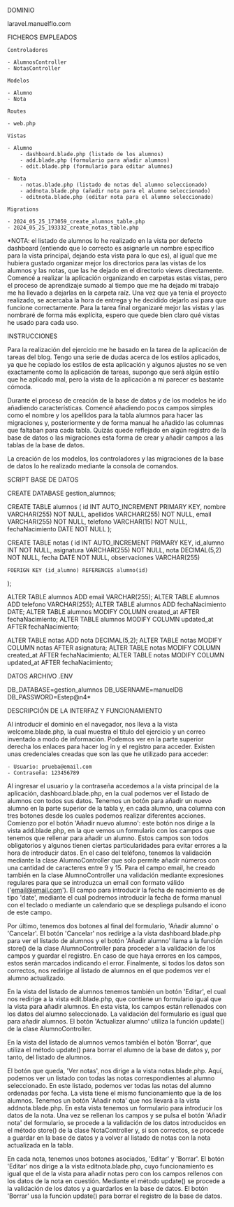 DOMINIO

laravel.manuelflo.com


FICHEROS EMPLEADOS

    Controladores

    - AlumnosController
    - NotasController

    Modelos

    - Alumno
    - Nota

    Routes

    - web.php

    Vistas

    - Alumno
        - dashboard.blade.php (listado de los alumnos)
        - add.blade.php (formulario para añadir alumnos)
        - edit.blade.php (formulario para editar alumnos)

    - Nota
        - notas.blade.php (listado de notas del alumno seleccionado)
        - addnota.blade.php (añadir nota para el alumno seleccionado)
        - editnota.blade.php (editar nota para el alumno seleccionado)
    
    Migrations

    - 2024_05_25_173059_create_alumnos_table.php
    - 2024_05_25_193332_create_notas_table.php

*NOTA: el listado de alumnos lo he realizado en la vista por defecto dashboard (entiendo que lo correcto es asignarle un nombre específico para la vista principal, dejando esta vista para lo que es), al igual que me hubiera gustado organizar mejor los directorios para las vistas de los alumnos y las notas, que las he dejado en el directorio views directamente. Comencé a realizar la aplicación organizando en carpetas estas vistas, pero el proceso de aprendizaje sumado al tiempo que me ha dejado mi trabajo me ha llevado a dejarlas en la carpeta raíz. Una vez que ya tenía el proyecto realizado, se acercaba la hora de entrega y he decidido dejarlo así para que funcione correctamente. Para la tarea final organizaré mejor las vistas y las nombraré de forma más explícita, espero que quede bien claro qué vistas he usado para cada uso.


INSTRUCCIONES

Para la realización del ejercicio me he basado en la tarea de la aplicación de tareas del blog. Tengo una serie de dudas acerca de los estilos aplicados, ya que he copiado los estilos de esta aplicación y algunos ajustes no se ven exactamente como la aplicación de tareas, supongo que será algún estilo que he aplicado mal, pero la vista de la aplicación a mi parecer es bastante cómoda.

Durante el proceso de creación de la base de datos y de los modelos he ido añadiendo características. Comencé añadiendo pocos campos simples como el nombre y los apellidos para la tabla alumnos para hacer las migraciones y, posteriormente y de forma manual he añadido las columnas que faltaban para cada tabla. Quizás quede reflejado en algún registro de la base de datos o las migraciones esta forma de crear y añadir campos a las tablas de la base de datos.

La creación de los modelos, los controladores y las migraciones de la base de datos lo he realizado mediante la consola de comandos.


SCRIPT BASE DE DATOS

CREATE DATABASE gestion_alumnos;

CREATE TABLE alumnos (
    id INT AUTO_INCREMENT PRIMARY KEY,
    nombre VARCHAR(255) NOT NULL,
    apellidos VARCHAR(255) NOT NULL,
    email VARCHAR(255) NOT NULL,
    telefono VARCHAR(15) NOT NULL,
    fechaNacimiento DATE NOT NULL
);

CREATE TABLE notas (
    id INT AUTO_INCREMENT PRIMARY KEY,
    id_alumno INT NOT NULL,
    asignatura VARCHAR(255) NOT NULL,
    nota DECIMAL(5,2) NOT NULL,
    fecha DATE NOT NULL,
    observaciones VARCHAR(255)

    FOERIGN KEY (id_alumno) REFERENCES alumno(id)
);


ALTER TABLE alumnos ADD email VARCHAR(255);
ALTER TABLE alumnos ADD telefono VARCHAR(255);
ALTER TABLE alumnos ADD fechaNacimiento DATE;
ALTER TABLE alumnos MODIFY COLUMN created_at AFTER fechaNacimiento;
ALTER TABLE alumnos MODIFY COLUMN updated_at AFTER fechaNacimiento;

ALTER TABLE notas ADD nota DECIMAL(5,2);
ALTER TABLE notas MODIFY COLUMN notas AFTER asignatura;
ALTER TABLE notas MODIFY COLUMN created_at AFTER fechaNacimiento;
ALTER TABLE notas MODIFY COLUMN updated_at AFTER fechaNacimiento;


DATOS ARCHIVO .ENV

DB_DATABASE=gestion_alumnos
DB_USERNAME=manuelDB
DB_PASSWORD=Estep@n4*


DESCRIPCIÓN DE LA INTERFAZ Y FUNCIONAMIENTO

Al introducir el dominio en el navegador, nos lleva a la vista welcome.blade.php, la cual muestra el título del ejercicio y un correo inventado a modo de información. Podemos ver en la parte superior derecha los enlaces para hacer log in y el registro para acceder. Existen unas credenciales creadas que son las que he utilizado para acceder:

    - Usuario: prueba@email.com
    - Contraseña: 123456789

Al ingresar el usuario y la contraseña accedemos a la vista principal de la aplicación, dashboard.blade.php, en la cual podemos ver el listado de alumnos con todos sus datos. Tenemos un botón para añadir un nuevo alumno en la parte superior de la tabla y, en cada alumno, una columna con tres botones desde los cuales podemos realizar diferentes acciones. Comienzo por el botón 'Añadir nuevo alumno': este botón nos dirige a la vista add.blade.php, en la que vemos un formulario con los campos que tenemos que rellenar para añadir un alumno. Estos campos son todos obligatorios y algunos tienen ciertas particularidades para evitar errores a la hora de introducir datos. En el caso del teléfono, tenemos la validación mediante la clase AlumnoController que solo permite añadir números con una cantidad de caracteres entre 9 y 15. Para el campo email, he creado también en la clase AlumnoController una validación mediante expresiones regulares para que se introduzca un email con formato válido ('email@email.com'). El campo para introducir la fecha de nacimiento es de tipo 'date', mediante el cual podremos introducir la fecha de forma manual con el teclado o mediante un calendario que se despliega pulsando el icono de este campo.

Por último, tenemos dos botones al final del formulario, 'Añadir alumno' o 'Cancelar'. El botón 'Cancelar' nos redirige a la vista dashboard.blade.php para ver el listado de alumnos y el botón 'Añadir alumno' llama a la función store() de la clase AlumnoController para proceder a la validación de los campos y guardar el registro. En caso de que haya errores en los campos, estos serán marcados indicando el error. Finalmente, si todos los datos son correctos, nos redirige al listado de alumnos en el que podemos ver el alumno actualizado.

En la vista del listado de alumnos tenemos también un botón 'Editar', el cual nos redirige a la vista edit.blade.php, que contiene un formulario igual que la vista para añadir alumnos. En esta vista, los campos están rellenados con los datos del alumno seleccionado. La validación del formulario es igual que para añadir alumnos. El botón 'Actualizar alumno' utiliza la función update() de la clase AlumnoController.

En la vista del listado de alumnos vemos también el botón 'Borrar', que utiliza el método update() para borrar el alumno de la base de datos y, por tanto, del listado de alumnos.

El botón que queda, 'Ver notas', nos dirige a la vista notas.blade.php. Aquí, podemos ver un listado con todas las notas correspondientes al alumno seleccionado. En este listado, podemos ver todas las notas del alumno ordenadas por fecha. La vista tiene el mismo funcionamiento que la de los alumnos. Tenemos un botón 'Añadir nota' que nos llevará a la vista addnota.blade.php. En esta vista tenemos un formulario para introducir los datos de la nota. Una vez se rellenan los campos y se pulsa el botón 'Añadir nota' del formulario, se procede a la validación de los datos introducidos en el método store() de la clase NotaController y, si son correctos, se procede a guardar en la base de datos y a volver al listado de notas con la nota actualizada en la tabla.

En cada nota, tenemos unos botones asociados, 'Editar' y 'Borrar'. El botón 'Editar' nos dirige a la vista editnota.blade.php, cuyo funcionamiento es igual que el de la vista para añadir notas pero con los campos rellenos con los datos de la nota en cuestión. Mediante el método update() se procede a la validación de los datos y a guardarlos en la base de datos. El botón 'Borrar' usa la función update() para borrar el registro de la base de datos.
